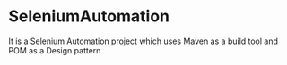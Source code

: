 # SeleniumAutomation
It is a Selenium Automation project which uses Maven as a build tool and POM as a Design pattern 
